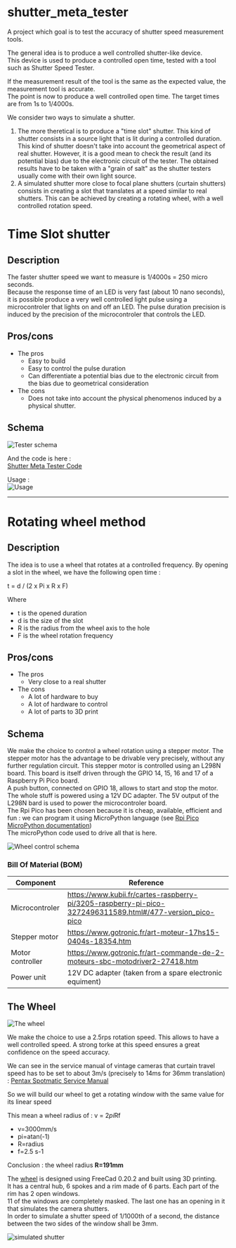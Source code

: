 # shutter_meta_tester
A project which goal is to test the accuracy of shutter speed measurement tools.  

The general idea is to produce a well controlled shutter-like device.  
This device is used to produce a controlled open time, tested with a tool such as Shutter Speed Tester.  

If the measurement result of the tool is the same as the expected value, the measurement tool is accurate.  
The point is now to produce a well controlled open time. The target times are from 1s to 1/4000s.  

We consider two ways to simulate a shutter.  
1. The more theretical is to produce a "time slot" shutter. This kind of shutter consists in a source light that is lit during a controlled duration. This kind of shutter doesn't take into account the geometrical aspect of real shutter. However, it is a good mean to check the result (and its potential bias) due to the electronic circuit of the tester. The obtained results have to be taken with a "grain of salt" as the shutter testers usually come with their own light source.  
2. A simulated shutter more close to focal plane shutters (curtain shutters) consists in creating a slot that translates at a speed similar to real shutters. This can be achieved by creating a rotating wheel, with a well controlled rotation speed.

# Time Slot shutter

## Description

The faster shutter speed we want to measure is 1/4000s = 250 micro seconds.  
Because the response time of an LED is very fast (about 10 nano seconds), it is possible produce a very well controlled light pulse using a microcontroler that lights on and off an LED. The pulse duration precision is induced by the precision of the microcontroler that controls the LED.  

## Pros/cons

- The pros
  - Easy to build
  - Easy to control the pulse duration
  - Can differentiate a potential bias due to the electronic circuit from the bias due to geometrical consideration
- The cons
  - Does not take into account the physical phenomenos induced by a physical shutter.     


## Schema  

![Tester schema](design/shutter_meta_tester_bb.png)

And the code is here :  
[Shutter Meta Tester Code](shutter_meta_tester/shutter_meta_tester.ino)

Usage :  
![Usage](design/usage.png)

---

# Rotating wheel method
## Description
The idea is to use a wheel that rotates at a controlled frequency. By opening a slot in the wheel, we have the following open time :  

t = d / (2 x Pi x R x F)  

Where  
- t is the opened duration
- d is the size of the slot
- R is the radius from the wheel axis to the hole
- F is the wheel rotation frequency
 
## Pros/cons
- The pros
  - Very close to a real shutter
- The cons
  - A lot of hardware to buy
  - A lot of hardware to control 
  - A lot of parts to 3D print
  
## Schema
We make the choice to control a wheel rotation using a stepper motor. The stepper motor has the advantage to be drivable very precisely, without any further regulation circuit. This stepper motor is controlled using an L298N board. This board is itself driven through the GPIO 14, 15, 16 and 17 of a Raspberry Pi Pico board.  
A push button, connected on GPIO 18, allows to start and stop the motor.  
The whole stuff is powered using a 12V DC adapter. The 5V output of the L298N bard is used to power the microcontroler board.  
The Rpi Pico has been chosen because it is cheap, available, efficient and fun : we can program it using MicroPython language (see [Rpi Pico MicroPython documentation](https://www.raspberrypi.com/documentation/microcontrollers/micropython.html))  
The microPython code used to drive all that is here. 

![Wheel control schema](design/WheelControl.png)

### Bill Of Material (BOM)  

| Component | Reference|
|---|---|
| Microcontroler | https://www.kubii.fr/cartes-raspberry-pi/3205-raspberry-pi-pico-3272496311589.html#/477-version_pico-pico |
| Stepper motor | https://www.gotronic.fr/art-moteur-17hs15-0404s-18354.htm |
| Motor controller  | https://www.gotronic.fr/art-commande-de-2-moteurs-sbc-motodriver2-27418.htm |
| Power unit | 12V DC adapter (taken from a spare electronic equiment) |

## The Wheel

![The wheel](design/Wheel.png)

We make the choice to use a 2.5rps rotation speed. This allows to have a well controlled speed. A strong torke at this speed ensures a great confidence on the speed accuracy.

We can see in the service manual of vintage cameras that curtain travel speed has to be set to about 3m/s (precisely to 14ms for 36mm translation) : [Pentax Spotmatic Service Manual](https://learncamerarepair.com/downloads/pdf/pentax-spotmatic-service.pdf)

So we will build our wheel to get a rotating window with the same value for its linear speed

This mean a wheel radius of : v = 2*pi*Rf  
- v=3000mm/s
- pi=atan(-1)
- R=radius
- f=2.5 s-1  

Conclusion : the wheel radius **R=191mm**

The [wheel](design/Wheel.png) is designed using FreeCad 0.20.2 and built using 3D printing.  
It has a central hub, 6 spokes and a rim made of 6 parts. Each part of the rim has 2 open windows.  
11 of the windows are completely masked. The last one has an opening in it that simulates the camera shutters.  
In order to simulate a shutter speed of 1/1000th of a second, the distance between the two sides of the window shall be 3mm.

![simulated shutter](design/ShutterMask.png)

